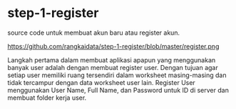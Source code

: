 # step-1-register
source code untuk membuat akun baru atau register akun.

https://github.com/rangkaidata/step-1-register/blob/master/register.png 

Langkah pertama dalam membuat aplikasi apapun yang menggunakan banyak user adalah dengan membuat register user. 
Dengan tujuan agar setiap user memiliki ruang tersendiri dalam worksheet masing-masing dan tidak tercampur dengan data worksheet user lain.
Register User menggunakan User Name, Full Name, dan Password untuk ID di server dan membuat folder kerja user. 
